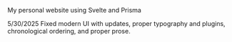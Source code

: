 My personal website using Svelte and Prisma

5/30/2025
Fixed modern UI with updates, proper typography and plugins, chronological ordering, and proper prose.
